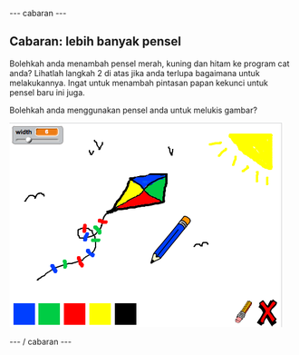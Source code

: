 \--- cabaran \---

## Cabaran: lebih banyak pensel

Bolehkah anda menambah pensel merah, kuning dan hitam ke program cat anda? Lihatlah langkah 2 di atas jika anda terlupa bagaimana untuk melakukannya. Ingat untuk menambah pintasan papan kekunci untuk pensel baru ini juga.

Bolehkah anda menggunakan pensel anda untuk melukis gambar?

![tangkapan skrin](images/paint-final.png)

\--- / cabaran \---
